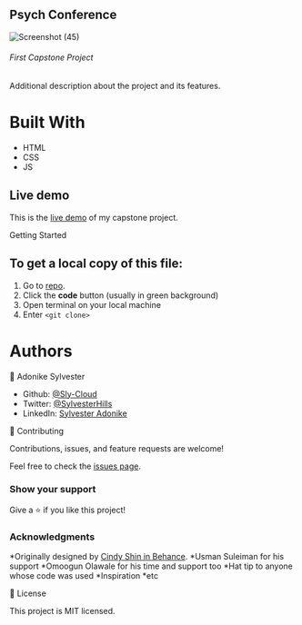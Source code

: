 <h2>Psych Conference</h2>


![Screenshot (45)](https://user-images.githubusercontent.com/69966775/124003051-63747900-d9ce-11eb-830e-f6d0c6c5144c.png)

<h6>First Capstone Project</h6>

Additional description about the project and its features.

<h1>Built With</h1>

- HTML
- CSS
- JS

## Live demo

This is the [live demo](https://sly-cloud.github.io/html-css-capstone/) of my capstone project.

Getting Started

<h2> To get a local copy of this file:</h2>

1. Go to [repo](https://sly-cloud/html-css-capstone/).
2. Click the **code** button (usually in green background)
3. Open terminal on your local machine
4. Enter `<git clone>`

<h1>Authors</h1>

👤 Adonike Sylvester

- Github: [@Sly-Cloud](https://github.com/Sly-Cloud)
- Twitter: [@SylvesterHills](https://twitter.com/SylvesterHills)
- LinkedIn: [Sylvester Adonike](https://www.linkedin.com/in/sylvester-adonike/)

🤝 Contributing

Contributions, issues, and feature requests are welcome!

Feel free to check the [issues page](https://sly-cloud.github.io/html-css-capstone/issues).

<h3>Show your support</h3>

Give a ⭐️ if you like this project!

<h3>Acknowledgments</h3>

*Originally designed by [Cindy Shin in Behance](https://www.behance.net/adagio07).
*Usman Suleiman for his support
*Omoogun Olawale for his time and support too
*Hat tip to anyone whose code was used
*Inspiration
\*etc

📝 License

This project is MIT licensed.
